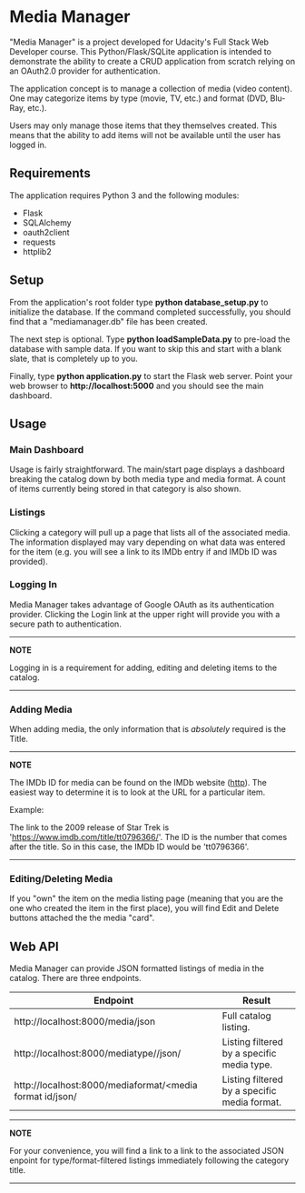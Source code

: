 # Media Manager

"Media Manager" is a project developed for Udacity's Full Stack Web Developer course. This Python/Flask/SQLite application is intended to demonstrate the ability to create a CRUD application from scratch relying on an OAuth2.0 provider for authentication.

The application concept is to manage a collection of media (video content). One may categorize items by type (movie, TV, etc.) and format (DVD, Blu-Ray, etc.).

Users may only manage those items that they themselves created. This means that the ability to add items will not be available until the user has logged in.

## Requirements

The application requires Python 3 and the following modules:

* Flask
* SQLAlchemy
* oauth2client
* requests
* httplib2

## Setup

From the application's root folder type **python database_setup.py** to initialize the database. If the command completed successfully, you should find that a "mediamanager.db" file has been created.

The next step is optional. Type **python loadSampleData.py** to pre-load the database with sample data. If you want to skip this and start with a blank slate, that is completely up to you.

Finally, type **python application.py** to start the Flask web server. Point your web browser to **http://localhost:5000** and you should see the main dashboard.

## Usage

### Main Dashboard

Usage is fairly straightforward. The main/start page displays a dashboard breaking the catalog down by both media type and media format. A count of items currently being stored in that category is also shown.

### Listings

Clicking a category will pull up a page that lists all of the associated media. The information displayed may vary depending on what data was entered for the item (e.g. you will see a link to its IMDb entry if and IMDb ID was provided).

### Logging In

Media Manager takes advantage of Google OAuth as its authentication provider. Clicking the Login link at the upper right will provide you with a secure path to authentication.

---
**NOTE**

Logging in is a requirement for adding, editing and deleting items to the catalog.

---

### Adding Media

When adding media, the only information that is _absolutely_ required is the Title.

---
**NOTE**

The IMDb ID for media can be found on the IMDb website ([http](https://www.imdb.com)). The easiest way to determine it is to look at the URL for a particular item.

Example:

The link to the 2009 release of Star Trek is 'https://www.imdb.com/title/tt0796366/'. The ID is the number that comes after the title. So in this case, the IMDb ID would be 'tt0796366'.

---

### Editing/Deleting Media

If you "own" the item on the media listing page (meaning that you are the one who created the item in the first place), you will find Edit and Delete buttons attached the the media "card".

## Web API

Media Manager can provide JSON formatted listings of media in the catalog. There are three endpoints.

| Endpoint                                                 | Result                                       |
| -------------------------------------------------------- | -------------------------------------------- |
| http://localhost:8000/media/json                         | Full catalog listing.                        |
| http://localhost:8000/mediatype/<media type id>/json/    | Listing filtered by a specific media type.   |
| http://localhost:8000/mediaformat/<media format id/json/ | Listing filtered by a specific media format. |

---
**NOTE**

For your convenience, you will find a link to a link to the associated JSON enpoint for type/format-filtered listings immediately following the category title.

---
